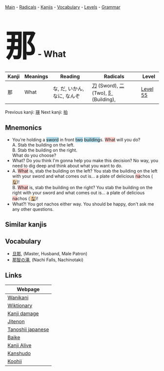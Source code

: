 <style> bigfont {font-size: 100px}</style>
[Main](../index.md) -
[Radicals](../radicals.md) -
[Kanjis](../kanjis.md) -
[Vocabulary](../vocabulary.md) -
[Levels](../levels.md) -
[Grammar](../grammar.md)
# <bigfont> 那</bigfont> - What 

| Kanji | Meanings | Reading | Radicals | Level |
| --- | --- | --- | --- | --- |
| 那 | What | な, だ, いかん, なに, なんぞ | [刀](../radicals/刀.md) (Sword), [二](../radicals/二.md) (Two), [阝](../radicals/阝.md) (Building),  | [Level 55](../levels/wk_level55.md) |

Previous kanji: [瑛](瑛.md) Next kanji: [拍](拍.md) 

## Mnemonics
 * You're holding a <span style="background-color:#ADD8E6"> sword</span> in front <span style="background-color:#ADD8E6"> two</span> <span style="background-color:#ADD8E6"> building</span>s. <span style="background-color:#ffcccb"> What</span> will you do?<br />A. Stab the building on the left.<br />B. Stab the building on the right.<br />What do you choose?
* What? Do you think I'm gonna help you make this decision? No way, you need to dig deep and think about what you want to do.
* A. <span style="background-color:#ffcccb"> What</span> is, stab the building on the left? You stab the building on the left with your sword and what comes out is... a plate of delicious <span style="background-color:#ffcccb"> na</span>chos (<span style="background-color:#fed8b1"> [な](https://jisho.org/search/な)</span>)!<br />B. <span style="background-color:#ffcccb"> What</span> is, stab the building on the right? You stab the building on the right with your sword and what comes out is... a plate of delicious <span style="background-color:#ffcccb"> na</span>chos (<span style="background-color:#fed8b1"> [な](https://jisho.org/search/な)</span>)!
* What?! You got nachos either way. You should be happy, don't ask me any other questions.


## Similar kanjis
 


## Vocabulary
 * [旦那](../vocabulary/那.md), (Master, Husband, Male Patron)
* [那智の滝](../vocabulary/那.md), (Nachi Falls, Nachinotaki)



## Links 

| Webpage |
| --- |
| [Wanikani          ](https://www.wanikani.com/kanji/那) |
| [Wiktionary        ](https://en.wiktionary.org/wiki/那) |
| [Kanji damage      ](http://www.kanjidamage.com/kanji/search?utf8=✓&q=那) |
| [Jitenon           ](https://jitenon.com/kanji/那) |
| [Tanoshii japanese ](https://www.tanoshiijapanese.com/dictionary/kanji.cfm?k=那) |
| [Baike             ](https://baike.baidu.com/item/那) |
| [Kanji Alive       ](https://app.kanjialive.com/那) |
| [Kanshudo          ](https://www.kanshudo.com/searchmn?q=那) |
| [Koohii            ](https://kanji.koohii.com/study/kanji/那) |
